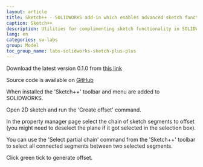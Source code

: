 ```yaml
---
layout: article
title: Sketch++ - SOLIDWORKS add-in which enables advanced sketch functionality
caption: Sketch++
description: Utilities for complimenting sketch functionality in SOLIDWORKS
lang: en
categories: sw-labs
group: Model
toc_group_name: labs-solidworks-sketch-plus-plus
---
```

Download the latest version 0.1.0 from [this link](https://github.com/codestackdev/sketch-plus-plus/releases/tag/v0.1.0-swpuc)

Source code is available on [GitHub](https://github.com/codestackdev/sketch-plus-plus)

When installed the 'Sketch++' toolbar and menu are added to SOLIDWORKS.

Open 2D sketch and run the 'Create offset' command.

In the property manager page select the chain of sketch segments to offset (you might need to deselect the plane if it got selected in the selection box).

You can use the 'Select partial chain' command from the 'Sketch++' toolbar to select all connected segments between two selected segments.

Click green tick to generate offset.
